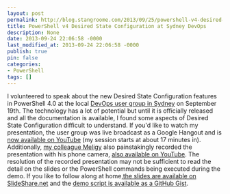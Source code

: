 ```yaml
---
layout: post
permalink: http://blog.stangroome.com/2013/09/25/powershell-v4-desired-state-configuration-at-sydney-devops/
title: PowerShell v4 Desired State Configuration at Sydney DevOps
description: None
date: 2013-09-24 22:06:58 -0000
last_modified_at: 2013-09-24 22:06:58 -0000
publish: true
pin: false
categories:
- PowerShell
tags: []
---
```

I volunteered to speak about the new Desired State Configuration features in PowerShell 4.0 at the local [DevOps user group in Sydney](http://www.meetup.com/devops-sydney/events/118488952/) on September 19th. The technology has a lot of potential but until it is officially released and all the documentation is available, I found some aspects of Desired State Configuration difficult to understand. If you'd like to watch my presentation, the user group was live broadcast as a Google Hangout and is [now available on YouTube](https://www.youtube.com/watch?v=ckNdEPbiaY4#t=16m50s) (my session starts at about 17 minutes in). Additionally, [my colleague Meligy](https://twitter.com/Meligy) also painstakingly recorded the presentation with his phone camera, [also available on YouTube](http://www.youtube.com/watch?v=heMj0ePj57A). The resolution of the recorded presentation may not be sufficient to read the detail on the slides or the PowerShell commands being executed during the demo. If you like to follow along at home,[the slides are available on SlideShare.net](http://www.slideshare.net/jstangroome/powershell-v4-desired-state-configuration-26513982) and the [demo script is available as a GitHub Gist](https://gist.github.com/jstangroome/6681972).
